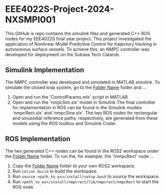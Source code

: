 # EEE4022S-Project-2024-NXSMPI001
This GitHub is repo contains the simulink files and generated C++ ROS nodes for my EEE4022S final year project. This project investigated the application of Nonlinear Model Predictive Control for trajectory tracking in autonomous surface vessels. To achieve this, an NMPC controller was developed for deployment on the Subsea Tech Catarob. 

## Simulink Implementation
The NMPC controller was developed and simulated in MATLAB simulink. To simulate the closed loop system, go to the [Folder Name](Simulink/) folder and ...
1.  Open and run the 'ControlParams.mlx' script in MATLAB
2.  Open and run the 'nmpcSim.slx' model in Simulink
The final controller for implementation in ROS can be found in the Simulink models 'nmpcRect.slx' and 'nmpcSine.slx'. The two ROS nodes for rectangular and sinusodial reference paths, respectively, are generated from these models using the ROS toolbox and Simulink Coder.

## ROS Implementation
The two generated C++ nodes can be found in the ROS2 workspace under the [Folder Name](Ros2_ws/) folder. To run the, for example, the '/nmpcRect' node ...
1.  Copy the  [Folder Name](Ros2_ws/src/) folder to your own ROS2 workspace.
2.  Run `colcon build` to build the workspace.
3.  Run `source <path_to_ws>/install/setup.bash` to source the workspace.
4.  Run `<path_to_ws>/install/nmpcrect/lib/nmpcrect/nmpcRect` to start the ROS node.


